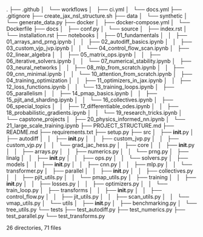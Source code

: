.
├── .github
│   └── workflows
│       ├── ci.yml
│       └── docs.yml
├── .gitignore
├── create_jax_nsl_structure.sh
├── data
│   └── synthetic
│       └── generate_data.py
├── docker
│   ├── docker-compose.yml
│   └── Dockerfile
├── docs
│   ├── conf.py
│   └── source
│       ├── index.rst
│       └── installation.rst
├── notebooks
│   ├── 01_fundamentals
│   │   ├── 01_arrays_and_prng.ipynb
│   │   ├── 02_autodiff_basics.ipynb
│   │   ├── 03_custom_vjp_jvp.ipynb
│   │   └── 04_control_flow_scan.ipynb
│   ├── 02_linear_algebra
│   │   ├── 05_matrix_ops.ipynb
│   │   ├── 06_iterative_solvers.ipynb
│   │   └── 07_numerical_stability.ipynb
│   ├── 03_neural_networks
│   │   ├── 08_mlp_from_scratch.ipynb
│   │   ├── 09_cnn_minimal.ipynb
│   │   └── 10_attention_from_scratch.ipynb
│   ├── 04_training_optimization
│   │   ├── 11_optimizers_in_jax.ipynb
│   │   ├── 12_loss_functions.ipynb
│   │   └── 13_training_loops.ipynb
│   ├── 05_parallelism
│   │   ├── 14_pmap_basics.ipynb
│   │   ├── 15_pjit_and_sharding.ipynb
│   │   └── 16_collectives.ipynb
│   ├── 06_special_topics
│   │   ├── 17_differentiable_odes.ipynb
│   │   ├── 18_probabilistic_gradients.ipynb
│   │   └── 19_research_tricks.ipynb
│   └── capstone_projects
│       ├── 20_physics_informed_nn.ipynb
│       └── 21_large_scale_training.ipynb
├── PROJECT_STRUCTURE.md
├── README.md
├── requirements.txt
├── setup.py
├── src
│   ├── __init__.py
│   ├── autodiff
│   │   ├── __init__.py
│   │   ├── custom_jvp.py
│   │   ├── custom_vjp.py
│   │   └── grad_jac_hess.py
│   ├── core
│   │   ├── __init__.py
│   │   ├── arrays.py
│   │   ├── numerics.py
│   │   └── prng.py
│   ├── linalg
│   │   ├── __init__.py
│   │   ├── ops.py
│   │   └── solvers.py
│   ├── models
│   │   ├── __init__.py
│   │   ├── cnn.py
│   │   ├── mlp.py
│   │   └── transformer.py
│   ├── parallel
│   │   ├── __init__.py
│   │   ├── collectives.py
│   │   ├── pjit_utils.py
│   │   └── pmap_utils.py
│   ├── training
│   │   ├── __init__.py
│   │   ├── losses.py
│   │   ├── optimizers.py
│   │   └── train_loop.py
│   ├── transforms
│   │   ├── __init__.py
│   │   ├── control_flow.py
│   │   ├── jit_utils.py
│   │   ├── scan_utils.py
│   │   └── vmap_utils.py
│   └── utils
│       ├── __init__.py
│       ├── benchmarking.py
│       └── tree_utils.py
└── tests
    ├── test_autodiff.py
    ├── test_numerics.py
    ├── test_parallel.py
    └── test_transforms.py

26 directories, 71 files
